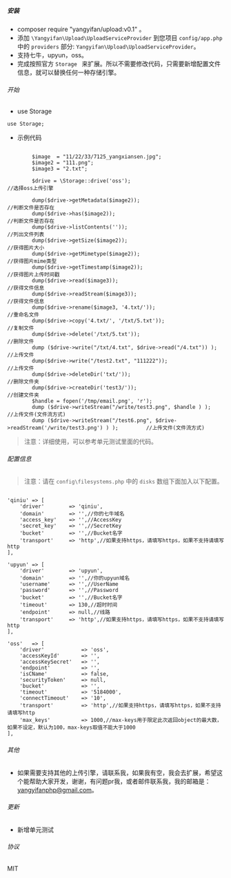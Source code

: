 ##### 安装

* composer require "yangyifan/upload:v0.1" 。
* 添加 ``` \Yangyifan\Upload\UploadServiceProvider ``` 到您项目 ```config/app.php``` 中的 ```providers``` 部分: ```Yangyifan\Upload\UploadServiceProvider```。
* 支持七牛，upyun，oss。
* 完成按照官方 ``` Storage  ``` 来扩展。所以不需要修改代码，只需要新增配置文件信息，就可以替换任何一种存储引擎。

###### 开始

*  use Storage

```
use Storage;
```

* 示例代码

```

        $image  = "11/22/33/7125_yangxiansen.jpg";
        $image2 = "111.png";
        $image3 = "2.txt";

        $drive = \Storage::drive('oss');                                                            //选择oss上传引擎

        dump($drive->getMetadata($image2));                                                         //判断文件是否存在
        dump($drive->has($image2));                                                                 //判断文件是否存在
        dump($drive->listContents(''));                                                             //列出文件列表
        dump($drive->getSize($image2));                                                             //获得图片大小
        dump($drive->getMimetype($image2));                                                         //获得图片mime类型
        dump($drive->getTimestamp($image2));                                                        //获得图片上传时间戳
        dump($drive->read($image3));                                                                //获得文件信息
        dump($drive->readStream($image3));                                                          //获得文件信息
        dump($drive->rename($image3, '4.txt/'));                                                    //重命名文件
        dump($drive->copy('4.txt/', '/txt/5.txt'));                                                 //复制文件
        dump($drive->delete('/txt/5.txt'));                                                         //删除文件
        dump ($drive->write("/txt/4.txt", $drive->read("/4.txt")) );                                //上传文件
        dump($drive->write("/test2.txt", "111222"));                                                //上传文件
        dump($drive->deleteDir('txt/'));                                                            //删除文件夹
        dump($drive->createDir('test3/'));                                                          //创建文件夹
        $handle = fopen('/tmp/email.png', 'r');
        dump ($drive->writeStream("/write/test3.png", $handle ) );                                  //上传文件(文件流方式)
        dump ($drive->writeStream("/test6.png", $drive->readStream('/write/test3.png') ) );         //上传文件(文件流方式)

```

>注意：详细使用，可以参考单元测试里面的代码。

###### 配置信息

>注意：请在 ```config\filesystems.php``` 中的 ```disks``` 数组下面加入以下配置。

```

'qiniu' => [
    'driver'        => 'qiniu',
    'domain'        => '',//你的七牛域名
    'access_key'    => '',//AccessKey
    'secret_key'    => '',//SecretKey
    'bucket'        => '',//Bucket名字
    'transport'     => 'http',//如果支持https，请填写https，如果不支持请填写http
],

'upyun' => [
    'driver'        => 'upyun',
    'domain'        => '',//你的upyun域名
    'username'      => '',//UserName
    'password'      => '',//Password
    'bucket'        => '',//Bucket名字
    'timeout'       => 130,//超时时间
    'endpoint'      => null,//线路
    'transport'     => 'http',//如果支持https，请填写https，如果不支持请填写http
],

'oss'	=> [
    'driver'			=> 'oss',
    'accessKeyId'		=> '',
    'accessKeySecret' 	=> '',
    'endpoint'			=> '',
    'isCName'			=> false,
    'securityToken'		=> null,
    'bucket'            => '',
    'timeout'           => '5184000',
    'connectTimeout'    => '10',
    'transport'     	=> 'http',//如果支持https，请填写https，如果不支持请填写http
    'max_keys'          => 1000,//max-keys用于限定此次返回object的最大数，如果不设定，默认为100，max-keys取值不能大于1000
],
```

###### 其他

* 如果需要支持其他的上传引擎，请联系我，如果我有空，我会去扩展，希望这个能帮助大家开发，谢谢，有问题pr我，或者邮件联系我，我的邮箱是：yangyifanphp@gmail.com。

###### 更新

* 新增单元测试

###### 协议

MIT